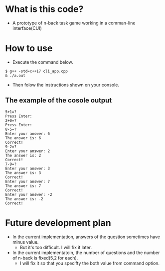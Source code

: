 # What is this code?

- A prototype of n-back task game working in a comman-line interface(CUI)

# How to use

- Execute the command below.

```
$ g++ -std=c++17 cli_app.cpp
& ./a.out
```

- Then folow the instructions shown on your console.

## The example of the cosole output

```
5+1=?
Press Enter: 
2+0=?
Press Enter: 
8-5=?
Enter your answer: 6
The answer is: 6
Correct!
9-2=?
Enter your answer: 2
The answer is: 2
Correct!
7-9=?
Enter your answer: 3
The answer is: 3
Correct!
Enter your answer: 7
The answer is: 7
Correct!
Enter your answer: -2
The answer is: -2
Correct!
```

# Future development plan

- In the current implementation, answers of the question sometimes have minus value.
  - But it's too difficult. I will fix it later.
- In the current implementatoin, the number of questions and the number of n-back is fixed(5,2 for each).
  - I will fix it so that you specifty the both value from command option.